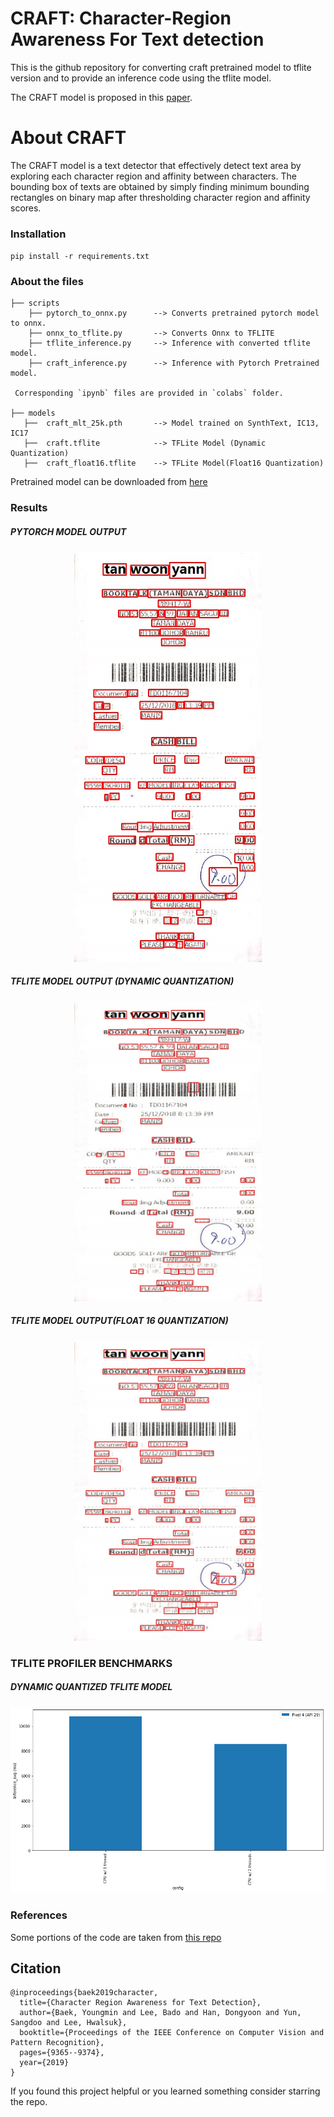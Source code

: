 # CRAFT: Character-Region Awareness For Text detection

This is the github repository for converting craft pretrained model to tflite version and to provide an inference code using the tflite model.

The CRAFT model is proposed in this [paper](https://arxiv.org/abs/1904.01941).

# About CRAFT

The CRAFT model is a text detector that effectively detect text area by exploring each character region and affinity between characters. The bounding box of texts are obtained by simply finding minimum bounding rectangles on binary map after thresholding character region and affinity scores.

### Installation

`pip install -r requirements.txt`

### About the files
 ```
 ├── scripts
     ├── pytorch_to_onnx.py      --> Converts pretrained pytorch model to onnx.
     ├── onnx_to_tflite.py       --> Converts Onnx to TFLITE
     ├── tflite_inference.py     --> Inference with converted tflite model.
     ├── craft_inference.py      --> Inference with Pytorch Pretrained model.
  
  Corresponding `ipynb` files are provided in `colabs` folder.

 ├── models
    ├──  craft_mlt_25k.pth       --> Model trained on SynthText, IC13, IC17
    ├──  craft.tflite            --> TFLite Model (Dynamic Quantization)
    ├──  craft_float16.tflite    --> TFLite Model(Float16 Quantization)
 ```
 
 Pretrained model can be downloaded from [here](https://drive.google.com/uc?export=download&id=1Jk4eGD7crsqCCg9C9VjCLkMN3ze8kutZ)
  
 ### Results
 
 ##### PYTORCH MODEL OUTPUT                                                  
 
 <div align=center><img src="./result/res_000.jpg" width="300"/></div>
 
 ##### TFLITE MODEL OUTPUT (DYNAMIC QUANTIZATION)
 
 <div align=center><img src="./result/tflite_inference.jpg" width="300"/></div> 
 
 ##### TFLITE MODEL OUTPUT(FLOAT 16 QUANTIZATION)
 
 <div align=center><img src="./result/tflite_float16_inference.jpg" width="300"/></div> 

 
 ### TFLITE PROFILER BENCHMARKS
 
 ##### DYNAMIC QUANTIZED TFLITE MODEL
 
  <div align=center><img src="./benchmark_images/tflite_dynamic.png" width="600"/></div> 

### References

Some portions of the code are taken from [this repo](https://github.com/clovaai/CRAFT-pytorch)

## Citation
```
@inproceedings{baek2019character,
  title={Character Region Awareness for Text Detection},
  author={Baek, Youngmin and Lee, Bado and Han, Dongyoon and Yun, Sangdoo and Lee, Hwalsuk},
  booktitle={Proceedings of the IEEE Conference on Computer Vision and Pattern Recognition},
  pages={9365--9374},
  year={2019}
}
```

If you found this project helpful or you learned something consider starring the repo.
